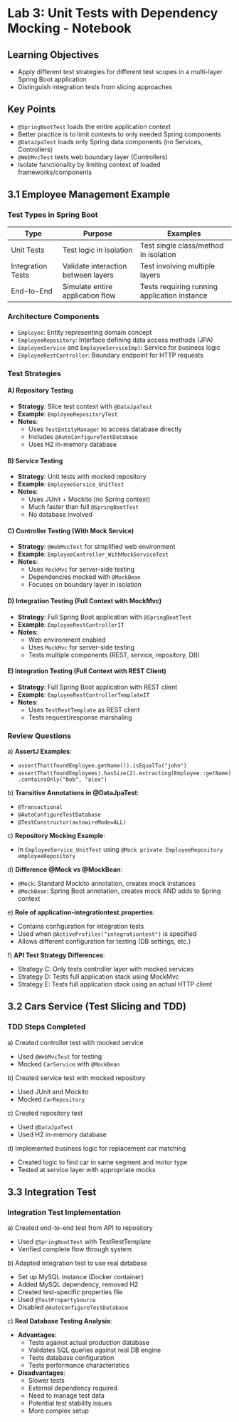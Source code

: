 # Lab 3: Unit Tests with Dependency Mocking - Notebook

## Learning Objectives
- Apply different test strategies for different test scopes in a multi-layer Spring Boot application
- Distinguish integration tests from slicing approaches

## Key Points
- `@SpringBootTest` loads the entire application context
- Better practice is to limit contexts to only needed Spring components
- `@DataJpaTest` loads only Spring data components (no Services, Controllers)
- `@WebMvcTest` tests web boundary layer (Controllers)
- Isolate functionality by limiting context of loaded frameworks/components

## 3.1 Employee Management Example

### Test Types in Spring Boot
| Type | Purpose | Examples |
|------|---------|----------|
| Unit Tests | Test logic in isolation | Test single class/method in isolation |
| Integration Tests | Validate interaction between layers | Test involving multiple layers |
| End-to-End | Simulate entire application flow | Tests requiring running application instance |

### Architecture Components
- `Employee`: Entity representing domain concept
- `EmployeeRepository`: Interface defining data access methods (JPA)
- `EmployeeService` and `EmployeeServiceImpl`: Service for business logic
- `EmployeeRestController`: Boundary endpoint for HTTP requests

### Test Strategies

#### A) Repository Testing
- **Strategy**: Slice test context with `@DataJpaTest`
- **Example**: `EmployeeRepositoryTest`
- **Notes**: 
  - Uses `TestEntityManager` to access database directly
  - Includes `@AutoConfigureTestDatabase`
  - Uses H2 in-memory database

#### B) Service Testing
- **Strategy**: Unit tests with mocked repository
- **Example**: `EmployeeService_UnitTest`
- **Notes**:
  - Uses JUnit + Mockito (no Spring context)
  - Much faster than full `@SpringBootTest`
  - No database involved

#### C) Controller Testing (With Mock Service)
- **Strategy**: `@WebMvcTest` for simplified web environment
- **Example**: `EmployeeController_WithMockServiceTest`
- **Notes**:
  - Uses `MockMvc` for server-side testing
  - Dependencies mocked with `@MockBean`
  - Focuses on boundary layer in isolation

#### D) Integration Testing (Full Context with MockMvc)
- **Strategy**: Full Spring Boot application with `@SpringBootTest`
- **Example**: `EmployeeRestControllerIT`
- **Notes**:
  - Web environment enabled
  - Uses `MockMvc` for server-side testing
  - Tests multiple components (REST, service, repository, DB)

#### E) Integration Testing (Full Context with REST Client)
- **Strategy**: Full Spring Boot application with REST client
- **Example**: `EmployeeRestControllerTemplateIT`
- **Notes**:
  - Uses `TestRestTemplate` as REST client
  - Tests request/response marshaling

### Review Questions

a) **AssertJ Examples**:
- `assertThat(foundEmployee.getName()).isEqualTo("john")`
- `assertThat(foundEmployees).hasSize(2).extracting(Employee::getName).containsOnly("bob", "alex")`

b) **Transitive Annotations in @DataJpaTest**:
- `@Transactional`
- `@AutoConfigureTestDatabase`
- `@TestConstructor(autowireMode=ALL)`

c) **Repository Mocking Example**:
- In `EmployeeService_UnitTest` using `@Mock private EmployeeRepository employeeRepository`

d) **Difference @Mock vs @MockBean**:
- `@Mock`: Standard Mockito annotation, creates mock instances
- `@MockBean`: Spring Boot annotation, creates mock AND adds to Spring context

e) **Role of application-integrationtest.properties**:
- Contains configuration for integration tests
- Used when `@ActiveProfiles("integrationtest")` is specified
- Allows different configuration for testing (DB settings, etc.)

f) **API Test Strategy Differences**:
- Strategy C: Only tests controller layer with mocked services
- Strategy D: Tests full application stack using MockMvc
- Strategy E: Tests full application stack using an actual HTTP client

## 3.2 Cars Service (Test Slicing and TDD)

### TDD Steps Completed
a) Created controller test with mocked service
   - Used `@WebMvcTest` for testing
   - Mocked `CarService` with `@MockBean`

b) Created service test with mocked repository
   - Used JUnit and Mockito
   - Mocked `CarRepository`

c) Created repository test
   - Used `@DataJpaTest`
   - Used H2 in-memory database

d) Implemented business logic for replacement car matching
   - Created logic to find car in same segment and motor type
   - Tested at service layer with appropriate mocks

## 3.3 Integration Test

### Integration Test Implementation
a) Created end-to-end test from API to repository
   - Used `@SpringBootTest` with TestRestTemplate
   - Verified complete flow through system

b) Adapted integration test to use real database
   - Set up MySQL instance (Docker container)
   - Added MySQL dependency, removed H2
   - Created test-specific properties file
   - Used `@TestPropertySource`
   - Disabled `@AutoConfigureTestDatabase`

c) **Real Database Testing Analysis**:
   - **Advantages**:
     - Tests against actual production database
     - Validates SQL queries against real DB engine
     - Tests database configuration
     - Tests performance characteristics
   - **Disadvantages**:
     - Slower tests
     - External dependency required
     - Need to manage test data
     - Potential test stability issues
     - More complex setup